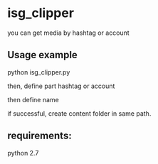 # isg_clipper
you can get media by hashtag or account

## Usage example
python isg_clipper.py

then, define part
hashtag or account

then define name

if successful, create content folder in same path.


## requirements:
python 2.7
